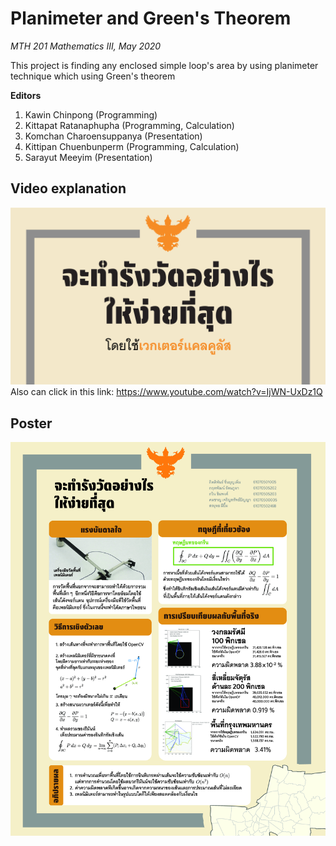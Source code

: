 # Planimeter and Green's Theorem
*MTH 201 Mathematics III, May 2020*

This project is finding any enclosed simple loop's area by using planimeter technique which using Green's theorem

**Editors**
1. Kawin Chinpong (Programming)
2. Kittapat Ratanaphupha (Programming, Calculation)
3. Komchan Charoensuppanya (Presentation)
4. Kittipan Chuenbunperm (Programming, Calculation)
5. Sarayut Meeyim (Presentation)

## Video explanation
[![planimeter](https://github.com/KittapatR/planimeter-MTH201/blob/main/Cover.png)](https://www.youtube.com/watch?v=IjWN-UxDz1Q)
Also can click in this link: https://www.youtube.com/watch?v=IjWN-UxDz1Q

## Poster
![poster](https://github.com/KittapatR/planimeter-MTH201/blob/main/Poster.jpg)
